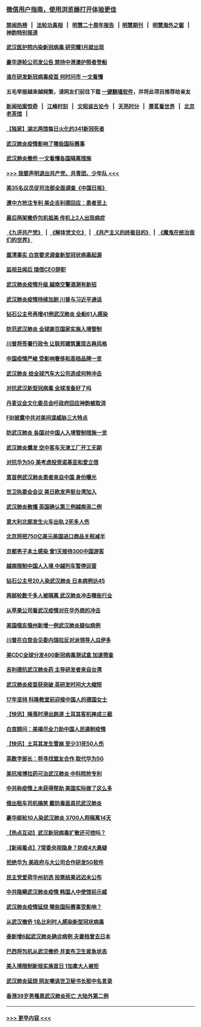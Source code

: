 ### [微信用户指南，使用浏览器打开体验更佳](https://github.com/gfw-breaker/banned-news1/blob/master/indexes/wechat-guide.md?t=0)
#### [禁闻热榜](热点新闻.md?t=0)  &nbsp;&nbsp;|&nbsp;&nbsp; [法轮功真相](https://github.com/gfw-breaker/truth/blob/master/README.md?t=0) &nbsp;&nbsp;|&nbsp;&nbsp; [明慧二十周年报告](https://github.com/gfw-breaker/mh-reports/blob/master/README.md?t=0) &nbsp;&nbsp;|&nbsp;&nbsp;[明慧期刊](https://github.com/gfw-breaker/mh-qikan) &nbsp;&nbsp;|&nbsp;&nbsp; [明慧海外之窗](https://github.com/gfw-breaker/mh-news/blob/master/README.md?t=0) &nbsp;&nbsp;|&nbsp;&nbsp; [神韵特别报道](https://github.com/gfw-breaker/mh-news/blob/master/shenyun.md?t=0)
#### [武汉医护院内染新冠病毒 研究曝1月就出现](../pages/nsc418/n11852928.md?t=02081322) 
#### [豪华游轮公司发公告 禁持中港澳护照者登船](../pages/nsc418/n11852761.md?t=02081322) 
#### [谁在研发新冠病毒疫苗 何时问市 一文看懂](../pages/nsc418/n11852840.md?t=02081322) 
#### 五毛举报越来越频繁，请网友们前往下载 [一键翻墙软件](https://github.com/gfw-breaker/ssr-accounts)，并将此项目推荐给亲友
#### [新闻拍案惊奇](https://github.com/gfw-breaker/banned-news1/blob/master/pages/link4.md) &nbsp;&nbsp;|&nbsp;&nbsp; [江峰时刻](https://github.com/gfw-breaker/banned-news1/blob/master/pages/link4.md) &nbsp;&nbsp;|&nbsp;&nbsp; [文昭谈古论今](https://github.com/gfw-breaker/banned-news1/blob/master/pages/link4.md) &nbsp;&nbsp;|&nbsp;&nbsp; [天亮时分](https://github.com/gfw-breaker/banned-news1/blob/master/pages/link4.md) &nbsp;&nbsp;|&nbsp;&nbsp; [萧茗看世界](https://github.com/gfw-breaker/banned-news1/blob/master/pages/link4.md) &nbsp;&nbsp;|&nbsp;&nbsp; [北京老茶馆](https://github.com/gfw-breaker/banned-news1/blob/master/pages/link4.md) &nbsp;&nbsp;|&nbsp;&nbsp; 
#### [【独家】湖北两馆每日火化约341新冠死者](../pages/nsc418/n11845444.md?t=02081322) 
#### [武汉肺炎疫情影响了哪些国际赛事](../pages/nsc418/n11852441.md?t=02081322) 
#### [武汉肺炎撤侨 一文看懂各国隔离措施](../pages/nsc418/n11844216.md?t=02081322) 
#### [>>> 我要声明退出共产党、共青团、少年队 <<<](https://github.com/begood0513/goodnews/blob/master/quit/letter.md) 
#### [美35名议员促司法部全面调查《中国日报》](../pages/nsc418/n11852435.md?t=02081322) 
#### [遭中方抢注专利 美企吉利德回应：患者至上](../pages/nsc418/n11852037.md?t=02081322) 
#### [最后两架撤侨包机抵美 传机上2人出现病症](../pages/nsc418/n11852173.md?t=02081322) 
#### [《九评共产党》](https://github.com/begood0513/9ping.md/blob/master/README.md) &nbsp;|&nbsp; [《解体党文化》](../../../../jtdwh.md/blob/master/README.md)  &nbsp;|&nbsp; [《共产主义的终极目的》](../../../../gczydzjmd.md/blob/master/README.md) &nbsp;|&nbsp; [《魔鬼在统治我们的世界》](../../../../mgztzwmdsj.md/blob/master/README.md) 
#### [厘清事实 白宫要求调查新型冠状病毒起源](../pages/nsc418/n11852106.md?t=02081322) 
#### [监视丑闻后 瑞信CEO辞职](../pages/nsc418/n11852127.md?t=02081322) 
#### [武汉肺炎疫情升级 越南交警酒测有新招](../pages/nsc418/n11851632.md?t=02081322) 
#### [武汉肺炎疫情持续加剧 川普与习近平通话](../pages/nsc418/n11851613.md?t=02081322) 
#### [钻石公主号再增41例武汉肺炎 全船61人感染](../pages/nsc418/n11850401.md?t=02081322) 
#### [防范武汉肺炎 全球逾百国家实施入境管制](../pages/nsc418/n11850557.md?t=02081322) 
#### [川普将签署行政令 让联邦建筑重现古典风格](../pages/nsc418/n11850654.md?t=02081322) 
#### [中国疫情严峻 受影响奢侈和高档品牌一览](../pages/nsc418/n11850319.md?t=02081322) 
#### [武汉肺炎 给全球汽车大公司造成何种冲击](../pages/nsc418/n11850056.md?t=02081322) 
#### [对抗武汉新型冠病毒 全球准备好了吗](../pages/nsc418/n11850142.md?t=02081322) 
#### [丹麦议会文化委员会吁政府回应神韵被取消](../pages/nsc418/n11849312.md?t=02081322) 
#### [FBI披露中共对美间谍威胁三大特点](../pages/nsc418/n11849700.md?t=02081322) 
#### [防武汉肺炎 各国对中国人入境管制措施一览](../pages/nsc418/n11838726.md?t=02081322) 
#### [武汉肺炎爆发 空中客车天津工厂开工无期](../pages/nsc418/n11849634.md?t=02081322) 
#### [对抗华为5G 美考虑投资诺基亚和爱立信](../pages/nsc418/n11849510.md?t=02081322) 
#### [意首例武汉肺炎患者来自中国 身份曝光](../pages/nsc418/n11849454.md?t=02081322) 
#### [世卫执委会会议 美日欧发声挺台湾加入](../pages/nsc418/n11849433.md?t=02081322) 
#### [武汉肺炎散播 英国确认第三例越南添二例](../pages/nsc418/n11849439.md?t=02081322) 
#### [意大利北部发生火车出轨 2死多人伤](../pages/nsc418/n11848999.md?t=02081322) 
#### [北京将把750亿美元美国进口商品关税减半](../pages/nsc418/n11848896.md?t=02081322) 
#### [京都男子本土感染 曾1天接待300中国游客](../pages/nsc418/n11848641.md?t=02081322) 
#### [越南限制中国人入境 中越列车暂停运营](../pages/nsc418/n11847844.md?t=02081322) 
#### [钻石公主号20人染武汉肺炎 日本病例达45](../pages/nsc418/n11847823.md?t=02081322) 
#### [两邮轮数千多人被隔离 武汉肺炎冲击哪些行业](../pages/nsc418/n11847456.md?t=02081322) 
#### [从苹果公司看武汉疫情对在华外商的冲击](../pages/nsc418/n11847586.md?t=02081322) 
#### [美国俄亥俄州新增一例武汉肺炎疑似病例](../pages/nsc418/n11847714.md?t=02081322) 
#### [川普在白宫会见委内瑞拉反对派领导人瓜伊多](../pages/nsc418/n11847391.md?t=02081322) 
#### [美CDC全球分发400新冠病毒测试盒 加速筛查](../pages/nsc418/n11847260.md?t=02081322) 
#### [吉利德抗武汉肺炎药 主导研发者来自台湾](../pages/nsc418/n11847064.md?t=02081322) 
#### [武汉肺炎疫苗获突破 英研发时间大大缩短](../pages/nsc418/n11846915.md?t=02081322) 
#### [17年坚持 科隆教堂前迎接中国人的德国女士](../pages/nsc418/n11846781.md?t=02081322) 
#### [【快讯】降落时滑出跑道 土耳其客机摔成三截](../pages/nsc418/n11847021.md?t=02081322) 
#### [白宫顾问：美竭尽全力助中国人民遏制疫情](../pages/nsc418/n11846756.md?t=02081322) 
#### [【快讯】土耳其发生雪崩 至少31死50人伤](../pages/nsc418/n11846680.md?t=02081322) 
#### [英数字部长：将寻找盟友合作 取代华为5G](../pages/nsc418/n11846485.md?t=02081322) 
#### [美抗埃博拉药可治武汉肺炎 中科院抢专利](../pages/nsc418/n11846409.md?t=02081322) 
#### [中共称疫情上未获得帮助 美国实际做了这么多](../pages/nsc418/n11846008.md?t=02081322) 
#### [俄出租车司机搞笑 戴防毒面具抗武汉肺炎](../pages/nsc418/n11845703.md?t=02081322) 
#### [豪华邮轮10人染武汉肺炎 3700人将隔离14天](../pages/nsc418/n11845543.md?t=02081322) 
#### [【热点互动】武汉新冠病毒扩散还可控吗？](../pages/nsc418/n11844750.md?t=02081322) 
#### [【新闻看点】7常委央视隐身？防疫4大悬疑](../pages/nsc418/n11844611.md?t=02081322) 
#### [拒绝华为 美政府与大公司合作研发5G软件](../pages/nsc418/n11844625.md?t=02081322) 
#### [民主党爱荷华州初选 投票结果迟迟未公布](../pages/nsc418/n11844207.md?t=02081322) 
#### [中共隐瞒武汉肺炎疫情 韩国人中使馆前示威](../pages/nsc418/n11844084.md?t=02081322) 
#### [武汉肺炎疫情延烧 哪些国际赛事受影响？](../pages/nsc418/n11843958.md?t=02081322) 
#### [从武汉撤侨 1名比利时人感染新型冠状病毒](../pages/nsc418/n11843977.md?t=02081322) 
#### [泰新增6起武汉肺炎确诊病例 夫妻档曾去日本](../pages/nsc418/n11843900.md?t=02081322) 
#### [巴西将包机从武汉撤侨 并宣布卫生紧急状态](../pages/nsc418/n11843418.md?t=02081322) 
#### [美入境限制新规实施首日 1加拿大人被拒](../pages/nsc418/n11843058.md?t=02081322) 
#### [武汉肺炎延烧 网友嘲讽世卫秘书长挺中名言录](../pages/nsc418/n11843056.md?t=02081322) 
#### [香港39岁男罹患武汉肺炎死亡 大陆外第二例](../pages/nsc418/n11843026.md?t=02081322) 

----
#### [ >>> 更早内容 <<< ](../indexes/nsc418-earlier.md)
